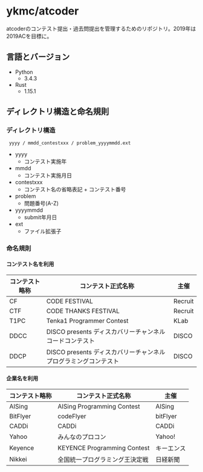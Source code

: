 # ykmc/atcoder

atcoderのコンテスト提出・過去問提出を管理するためのリポジトリ。2019年は2019ACを目標に。

## 言語とバージョン

- Python
  - 3.4.3
- Rust
  - 1.15.1


## ディレクトリ構造と命名規則

### ディレクトリ構造

```
 yyyy / mmdd_contestxxx / problem_yyyymmdd.ext
```

- yyyy
  - コンテスト実施年
- mmdd
  - コンテスト実施月日
- contestxxx
  - コンテスト名の省略表記 + コンテスト番号
- problem
  - 問題番号(A-Z)
- yyyymmdd
  - submit年月日
- ext
  - ファイル拡張子

### 命名規則

#### コンテスト名を利用

| コンテスト略称 | コンテスト正式名称           | 主催     |
|----------|------------------------------------|----------|
| CF       | CODE FESTIVAL                      | Recruit  |
| CTF      | CODE THANKS FESTIVAL               | Recruit  |
| T1PC     | Tenka1 Programmer Contest          | KLab     |
| DDCC     | DISCO presents ディスカバリーチャンネル コードコンテスト         | DISCO |
| DDCP     | DISCO presents ディスカバリーチャンネル プログラミングコンテスト | DISCO |

#### 企業名を利用

| コンテスト略称 | コンテスト正式名称 | 主催 |
|----------|--------------------------------|----------|
| AISing   | AISing Programming Contest     | AISing | 
| BitFlyer | codeFlyer                      | bitFlyer |
| CADDi    | CADDi                          | CADDi   |
| Yahoo    | みんなのプロコン               | Yahoo!    |
| Keyence  | KEYENCE Programming Contest    | キーエンス |
| Nikkei   | 全国統一プログラミング王決定戦 | 日経新聞 |
